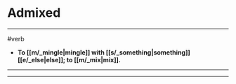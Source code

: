 # Admixed
---
#verb
- **To [[m/_mingle|mingle]] with [[s/_something|something]] [[e/_else|else]]; to [[m/_mix|mix]].**
---
---
